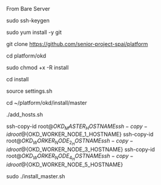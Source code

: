 From Bare Server

sudo ssh-keygen

sudo yum install -y git

git clone https://github.com/senior-project-spai/platform

cd platform/okd

sudo chmod +x -R install

cd install

source settings.sh

cd ~/platform/okd/install/master

./add_hosts.sh

ssh-copy-id root@${OKD_MASTER_HOSTNAME}
ssh-copy-id root@${OKD_WORKER_NODE_1_HOSTNAME}
ssh-copy-id root@${OKD_WORKER_NODE_2_HOSTNAME}
ssh-copy-id root@${OKD_WORKER_NODE_3_HOSTNAME}
ssh-copy-id root@${OKD_WORKER_NODE_4_HOSTNAME}
ssh-copy-id root@${OKD_WORKER_NODE_5_HOSTNAME}

sudo ./install_master.sh